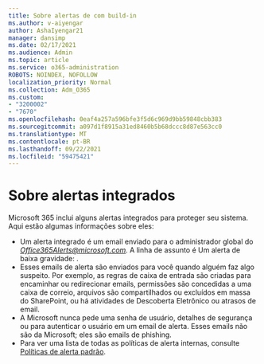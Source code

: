 ```yaml
---
title: Sobre alertas de com build-in
ms.author: v-aiyengar
author: AshaIyengar21
manager: dansimp
ms.date: 02/17/2021
ms.audience: Admin
ms.topic: article
ms.service: o365-administration
ROBOTS: NOINDEX, NOFOLLOW
localization_priority: Normal
ms.collection: Adm_O365
ms.custom:
- "3200002"
- "7670"
ms.openlocfilehash: 0eaf4a257a596bfe3f5d6c969d9bb59848cbb383
ms.sourcegitcommit: a097d1f8915a31ed8460b5b68dccc8d87e563cc0
ms.translationtype: MT
ms.contentlocale: pt-BR
ms.lasthandoff: 09/22/2021
ms.locfileid: "59475421"
---
```

# <a name="about-built-in-alerts"></a>Sobre alertas integrados

Microsoft 365 inclui alguns alertas integrados para proteger seu sistema. Aqui estão algumas informações sobre eles:

- Um alerta integrado é um email enviado para o administrador global do *Office365Alerts@microsoft.com*. A linha de assunto é Um alerta de baixa gravidade: <name of alert policy> .
- Esses emails de alerta são enviados para você quando alguém faz algo suspeito. Por exemplo, as regras de caixa de entrada são criadas para encaminhar ou redirecionar emails, permissões são concedidas a uma caixa de correio, arquivos são compartilhados ou excluídos em massa do SharePoint, ou há atividades de Descoberta Eletrônico ou atrasos de email.
- A Microsoft nunca pede uma senha de usuário, detalhes de segurança ou para autenticar o usuário em um email de alerta. Esses emails não são da Microsoft; eles são emails de phishing.
- Para ver uma lista de todas as políticas de alerta internas, consulte [Políticas de alerta padrão](https://go.microsoft.com/fwlink/?linkid=2103170).
